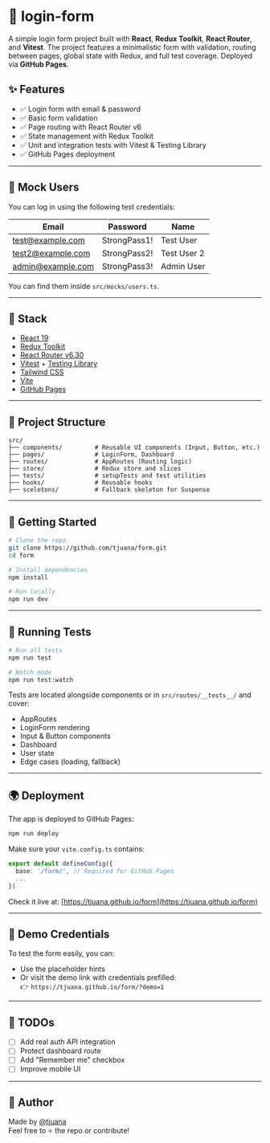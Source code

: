 # 🧪 login-form

A simple login form project built with **React**, **Redux Toolkit**, **React Router**, and **Vitest**. The project features a minimalistic form with validation, routing between pages, global state with Redux, and full test coverage. Deployed via **GitHub Pages**.

## ✨ Features

- ✅ Login form with email & password
- ✅ Basic form validation
- ✅ Page routing with React Router v6
- ✅ State management with Redux Toolkit
- ✅ Unit and integration tests with Vitest & Testing Library
- ✅ GitHub Pages deployment

---

## 🧪 Mock Users

You can log in using the following test credentials:

| Email              | Password       | Name        |
|-------------------|----------------|-------------|
| test@example.com  | StrongPass1!   | Test User   |
| test2@example.com | StrongPass2!   | Test User 2 |
| admin@example.com | StrongPass3!   | Admin User  |

You can find them inside `src/mocks/users.ts`.

---

## 🔧 Stack

- [React 19](https://react.dev/)
- [Redux Toolkit](https://redux-toolkit.js.org/)
- [React Router v6.30](https://reactrouter.com/en/main)
- [Vitest](https://vitest.dev/) + [Testing Library](https://testing-library.com/)
- [Tailwind CSS](https://tailwindcss.com/)
- [Vite](https://vitejs.dev/)
- [GitHub Pages](https://pages.github.com/)

---

## 📂 Project Structure

```
src/
├── components/         # Reusable UI components (Input, Button, etc.)
├── pages/              # LoginForm, Dashboard
├── routes/             # AppRoutes (Routing logic)
├── store/              # Redux store and slices
├── tests/              # setupTests and test utilities
├── hooks/              # Reusable hooks
├── sceletons/          # Fallback skeleton for Suspense
```

---

## 🚀 Getting Started

```bash
# Clone the repo
git clone https://github.com/tjuana/form.git
cd form

# Install dependencies
npm install

# Run locally
npm run dev
```

---

## 🧪 Running Tests

```bash
# Run all tests
npm run test

# Watch mode
npm run test:watch
```

Tests are located alongside components or in `src/routes/__tests__/` and cover:

- AppRoutes
- LoginForm rendering
- Input & Button components
- Dashboard
- User state
- Edge cases (loading, fallback)

---

## 🌍 Deployment

The app is deployed to GitHub Pages:

```bash
npm run deploy
```

Make sure your `vite.config.ts` contains:

```ts
export default defineConfig({
  base: '/form/', // Required for GitHub Pages
  ...
})
```

Check it live at: [https://tjuana.github.io/form](https://tjuana.github.io/form)

---

## 🔑 Demo Credentials

To test the form easily, you can:

- Use the placeholder hints
- Or visit the demo link with credentials prefilled:  
  👉 `https://tjuana.github.io/form/?demo=1`

---

## 📌 TODOs

- [ ] Add real auth API integration
- [ ] Protect dashboard route
- [ ] Add "Remember me" checkbox
- [ ] Improve mobile UI

---

## 🧠 Author

Made by [@tjuana](https://github.com/tjuana)  
Feel free to ⭐ the repo or contribute!
